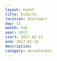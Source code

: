 ```yaml
---
layout: event
title: Didacta
location: Stuttgart
day: 13
month: Feb
year: 2017
start: 2017-02-13
end: 2017-02-15
description: 
category: messetermin
---
```


